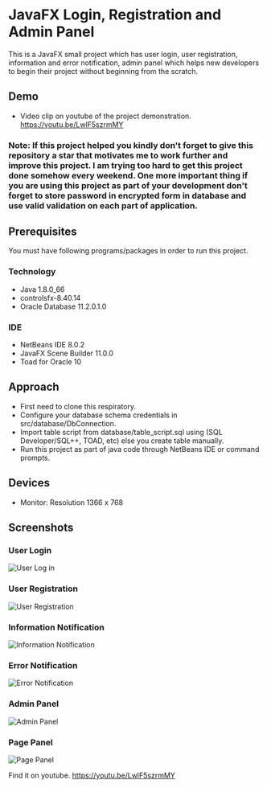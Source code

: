 # JavaFX Login, Registration and Admin Panel
This is a JavaFX small project which has user login, user registration, information and error notification, admin panel which helps new developers to begin their project without beginning from the scratch.

## Demo
* Video clip on youtube of the project demonstration. https://youtu.be/LwlF5szrmMY

### Note: If this project helped you kindly don't forget to give this repository a star that motivates me to work further and improve this project. I am trying too hard to get this project done somehow every weekend. One more important thing if you are using this project as part of your development don't forget to store password in encrypted form in database and use valid validation on each part of application.

## Prerequisites

You must have following programs/packages in order to run this project.

### Technology

* Java 1.8.0_66
* controlsfx-8.40.14
* Oracle Database 11.2.0.1.0

### IDE

* NetBeans IDE 8.0.2
* JavaFX Scene Builder 11.0.0
* Toad for Oracle 10

## Approach

* First need to clone this respiratory.
* Configure your database schema credentials in src/database/DbConnection.
* Import table script from database/table_script.sql using (SQL Developer/SQL++, TOAD, etc) else you create table manually.
* Run this project as part of java code through NetBeans IDE or command prompts.

## Devices

* Monitor: Resolution 1366 x 768

## Screenshots

### User Login
![User Log in](https://raw.github.com/inforkgodara/javafx-login-registration-admin-panel/master/screenshots/javafx-user-login-screenshot.png?raw=true "JavaFX User Login")

### User Registration
![User Registration](https://raw.github.com/inforkgodara/javafx-login-registration-admin-panel/master/screenshots/javafx-user-registration-screenshot.png?raw=true "JavaFX User Registration")

### Information Notification
![Information Notification](https://raw.github.com/inforkgodara/javafx-login-registration-admin-panel/master/screenshots/javafx-information-validation-screenshot.png?raw=true "JavaFX Information Notification")

### Error Notification
![Error Notification](https://raw.github.com/inforkgodara/javafx-login-registration-admin-panel/master/screenshots/javafx-error-validation-screenshot.png?raw=true "JavaFX Error Notification")

### Admin Panel
![Admin Panel](https://raw.github.com/inforkgodara/javafx-login-registration-admin-panel/master/screenshots/javafx-admin-panel-home-screenshot.png?raw=true "JavaFX Admin Panel")

### Page Panel
![Page Panel](https://raw.github.com/inforkgodara/javafx-login-registration-admin-panel/master/screenshots/javafx-admin-panel-page-1-screenshot.png?raw=true "JavaFX Page Panel")

Find it on youtube. https://youtu.be/LwlF5szrmMY
